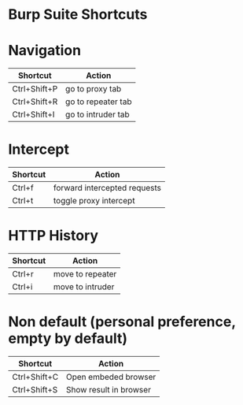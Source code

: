 # Burp Suite Shortcuts

# Navigation

| Shortcut     | Action             |
|--------------|--------------------|
| Ctrl+Shift+P | go to proxy tab    |
| Ctrl+Shift+R | go to repeater tab |
| Ctrl+Shift+I | go to intruder tab |

# Intercept
| Shortcut | Action                       |
|----------|------------------------------|
| Ctrl+f   | forward intercepted requests |
| Ctrl+t   | toggle proxy intercept       |

# HTTP History
| Shortcut | Action           |
|----------|------------------|
| Ctrl+r   | move to repeater |
| Ctrl+i   | move to intruder |

# Non default (personal preference, empty by default)
| Shortcut     | Action                 |
|--------------|------------------------|
| Ctrl+Shift+C | Open embeded browser   |
| Ctrl+Shift+S | Show result in browser |
